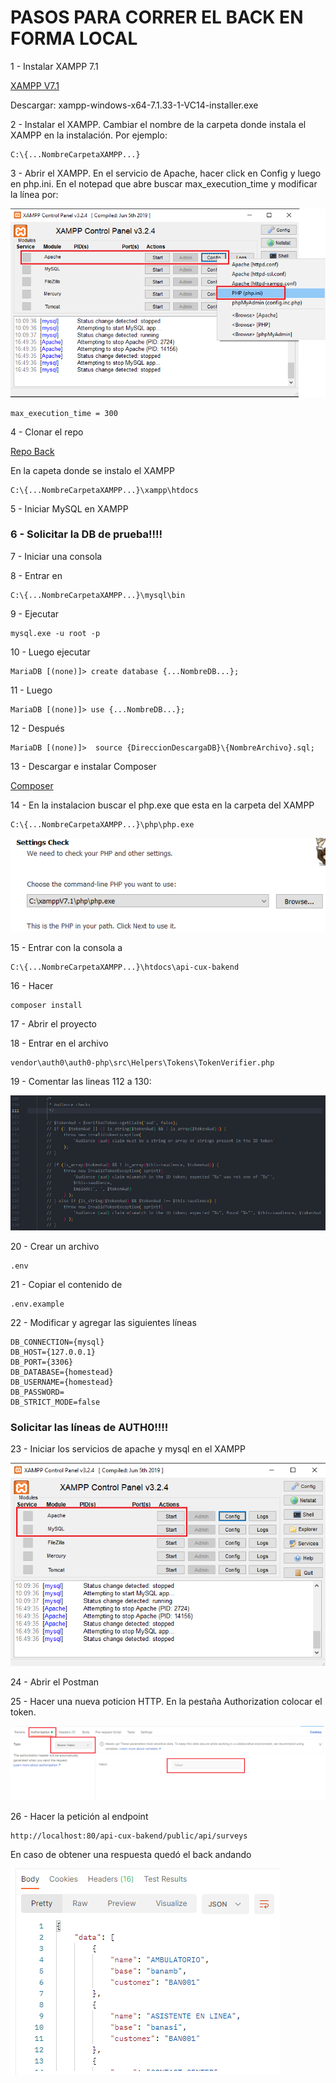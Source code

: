 # PASOS PARA CORRER EL BACK EN FORMA LOCAL

1 - Instalar XAMPP 7.1

[XAMPP V7.1](https://sourceforge.net/projects/xampp/files/XAMPP%20Windows/7.1.33/)

Descargar: xampp-windows-x64-7.1.33-1-VC14-installer.exe

2 - Instalar el XAMPP. Cambiar el nombre de la carpeta donde instala el XAMPP en la instalación. Por ejemplo:


```
C:\{...NombreCarpetaXAMPP...}
```

3 - Abrir el XAMPP. En el servicio de Apache, hacer click en Config y luego en php.ini. En el notepad que abre buscar max_execution_time y modificar la línea por: 

![SingleList](./imgsReadme/imgPto3.png)

```
max_execution_time = 300
```

4 - Clonar el repo 

[Repo Back](https://github.com/customer-scoops/api-cux-bakend)

En la capeta donde se instalo el XAMPP

```
C:\{...NombreCarpetaXAMPP...}\xampp\htdocs
```

5 - Iniciar MySQL en XAMPP

### 6 - Solicitar la DB de prueba!!!!

7 - Iniciar una consola

8 - Entrar en

```
C:\{...NombreCarpetaXAMPP...}\mysql\bin
```

9 - Ejecutar 

```
mysql.exe -u root -p
```

10 - Luego ejecutar 

```
MariaDB [(none)]> create database {...NombreDB...};
```

11 - Luego
 
```
MariaDB [(none)]> use {...NombreDB...};
```

12 - Después

```
MariaDB [(none)]>  source {DireccionDescargaDB}\{NombreArchivo}.sql;
```

13 - Descargar e instalar Composer 

[Composer](https://getcomposer.org/download/)

14 - En la instalacion buscar el php.exe que esta en la carpeta del XAMPP 

```
C:\{...NombreCarpetaXAMPP...}\php\php.exe
```

![SingleList](./imgsReadme/imgPto14.png)

15 - Entrar con la consola a 

```
C:\{...NombreCarpetaXAMPP...}\htdocs\api-cux-bakend
```

16 - Hacer 

```
composer install
```

17 - Abrir el proyecto

18 - Entrar en el archivo 

```
vendor\auth0\auth0-php\src\Helpers\Tokens\TokenVerifier.php
```

19 - Comentar las lineas 112 a 130:

![SingleList](./imgsReadme/imgPto19.png)
	 
20 - Crear un archivo

```
.env
```

21 - Copiar el contenido de 

```
.env.example
```

22 - Modificar y agregar las siguientes líneas
```
DB_CONNECTION={mysql}
DB_HOST={127.0.0.1}
DB_PORT={3306}
DB_DATABASE={homestead}
DB_USERNAME={homestead}
DB_PASSWORD=
DB_STRICT_MODE=false

```

### Solicitar las líneas de AUTH0!!!!

23 - Iniciar los servicios de apache y mysql en el XAMPP

![SingleList](./imgsReadme/imgPto23.png)

24 - Abrir el Postman

25 - Hacer una nueva poticion HTTP. En la pestaña Authorization colocar el token. 

![SingleList](./imgsReadme/imgPto25.png)

26 - Hacer la petición al endpoint 

```
http://localhost:80/api-cux-bakend/public/api/surveys
```
En caso de obtener una respuesta quedó el back andando

![SingleList](./imgsReadme/imgPto26.png)